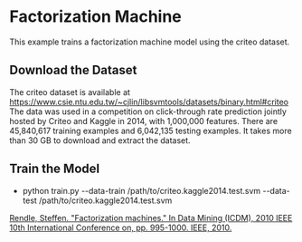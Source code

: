 <!--- Licensed to the Apache Software Foundation (ASF) under one -->
<!--- or more contributor license agreements.  See the NOTICE file -->
<!--- distributed with this work for additional information -->
<!--- regarding copyright ownership.  The ASF licenses this file -->
<!--- to you under the Apache License, Version 2.0 (the -->
<!--- "License"); you may not use this file except in compliance -->
<!--- with the License.  You may obtain a copy of the License at -->

<!---   http://www.apache.org/licenses/LICENSE-2.0 -->

<!--- Unless required by applicable law or agreed to in writing, -->
<!--- software distributed under the License is distributed on an -->
<!--- "AS IS" BASIS, WITHOUT WARRANTIES OR CONDITIONS OF ANY -->
<!--- KIND, either express or implied.  See the License for the -->
<!--- specific language governing permissions and limitations -->
<!--- under the License. -->

Factorization Machine
===========
This example trains a factorization machine model using the criteo dataset.

## Download the Dataset

The criteo dataset is available at https://www.csie.ntu.edu.tw/~cjlin/libsvmtools/datasets/binary.html#criteo
The data was used in a competition on click-through rate prediction jointly hosted by Criteo and Kaggle in 2014,
with 1,000,000 features. There are 45,840,617 training examples and 6,042,135 testing examples.
It takes more than 30 GB to download and extract the dataset.

## Train the Model

- python train.py --data-train /path/to/criteo.kaggle2014.test.svm --data-test /path/to/criteo.kaggle2014.test.svm

[Rendle, Steffen. "Factorization machines." In Data Mining (ICDM), 2010 IEEE 10th International Conference on, pp. 995-1000. IEEE, 2010. ](https://www.csie.ntu.edu.tw/~b97053/paper/Rendle2010FM.pdf)
